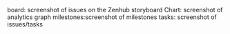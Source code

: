 board:     screenshot of issues on the Zenhub storyboard
Chart:     screenshot of analytics graph
milestones:screenshot of milestones
tasks:	   screenshot of issues/tasks